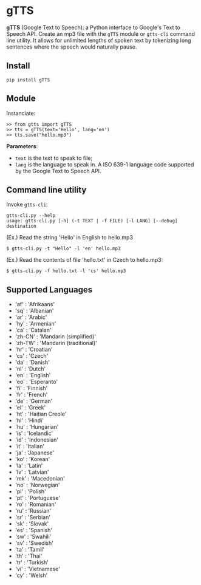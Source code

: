 gTTS
====

**gTTS** (Google Text to Speech): a Python interface to Google's Text to Speech API. Create an mp3 file with the `gTTS` module or `gtts-cli` command line utility. It allows for unlimited lengths of spoken text by tokenizing long sentences where the speech would naturally pause.

Install
-------

    pip install gTTS

Module
------

Instanciate:

    >> from gtts import gTTS
    >> tts = gTTS(text='Hello', lang='en')
    >> tts.save("hello.mp3")

**Parameters**:

  *  `text` is the text to speak to file;
  *  `lang` is the language to speak in. A ISO 639-1 language code supported by the Google Text to Speech API.

Command line utility
--------------------
Invoke `gtts-cli`:

    gtts-cli.py --help
    usage: gtts-cli.py [-h] (-t TEXT | -f FILE) [-l LANG] [--debug] destination

(Ex.) Read the string 'Hello' in English to hello.mp3

    $ gtts-cli.py -t "Hello" -l 'en' hello.mp3

(Ex.) Read the contents of file 'hello.txt' in Czech to hello.mp3:

    $ gtts-cli.py -f hello.txt -l 'cs' hello.mp3

Supported Languages
-------------------

  * 'af' : 'Afrikaans'
  * 'sq' : 'Albanian'
  * 'ar' : 'Arabic'
  * 'hy' : 'Armenian'
  * 'ca' : 'Catalan'
  * 'zh-CN' : 'Mandarin (simplified)'
  * 'zh-TW' : 'Mandarin (traditional)'
  * 'hr' : 'Croatian'
  * 'cs' : 'Czech'
  * 'da' : 'Danish'
  * 'nl' : 'Dutch'
  * 'en' : 'English'
  * 'eo' : 'Esperanto'
  * 'fi' : 'Finnish'
  * 'fr' : 'French'
  * 'de' : 'German'
  * 'el' : 'Greek'
  * 'ht' : 'Haitian Creole'
  * 'hi' : 'Hindi'
  * 'hu' : 'Hungarian'
  * 'is' : 'Icelandic'
  * 'id' : 'Indonesian'
  * 'it' : 'Italian'
  * 'ja' : 'Japanese'
  * 'ko' : 'Korean'
  * 'la' : 'Latin'
  * 'lv' : 'Latvian'
  * 'mk' : 'Macedonian'
  * 'no' : 'Norwegian'
  * 'pl' : 'Polish'
  * 'pt' : 'Portuguese'
  * 'ro' : 'Romanian'
  * 'ru' : 'Russian'
  * 'sr' : 'Serbian'
  * 'sk' : 'Slovak'
  * 'es' : 'Spanish'
  * 'sw' : 'Swahili'
  * 'sv' : 'Swedish'
  * 'ta' : 'Tamil'
  * 'th' : 'Thai'
  * 'tr' : 'Turkish'
  * 'vi' : 'Vietnamese'
  * 'cy' : 'Welsh'

